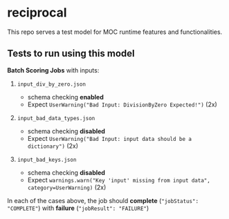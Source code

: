 # reciprocal

This repo serves a test model for MOC runtime features and functionalities.

## Tests to run using this model

**Batch Scoring Jobs** with inputs:

1. `input_div_by_zero.json`
    - schema checking **enabled**
    - Expect `UserWarning("Bad Input: DivisionByZero Expected!")` (2x)

2. `input_bad_data_types.json`
    - schema checking **disabled**
    - Expect `UserWarning("Bad Input: input data should be a dictionary")` (2x)

3. `input_bad_keys.json`
    - schema checking **disabled**
    - Expect `warnings.warn("Key 'input' missing from input data", category=UserWarning)` (2x)

In each of the cases above, the job should **complete** (`"jobStatus": "COMPLETE"`) with **failure** (`"jobResult": "FAILURE"`)